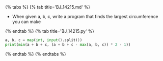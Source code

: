 {% tabs %}
{% tab title='BJ_14215.md' %}

* When given a, b, c, write a program that finds the largest circumference you can make

{% endtab %}
{% tab title='BJ_14215.py' %}

```py
a, b, c = map(int, input().split())
print(min(a + b + c, (a + b + c - max(a, b, c)) * 2 - 1))
```

{% endtab %}
{% endtabs %}